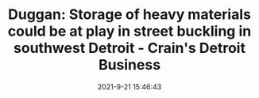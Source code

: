 ---
"title": "Duggan: Storage of heavy materials could be at play in street buckling in southwest Detroit - Crain's Detroit Business"
"date": "2021-9-21 15:46:43"
"feed_name": "GOOGLENEWSDRILLING"
"feed_website": "https://news.google.com/search?q=drilling%2Bincident&hl=en-US&gl=US&ceid=US:en"
"feed_rss": "https://news.google.com/rss/search?q=drilling%2Bincident&hl=en-US&gl=US&ceid=US:en"
"link": "https://www.crainsdetroit.com/infrastructure/mayor-mike-duggan-storage-heavy-materials-could-be-play-street-buckling-southwest"
"file": "_posts/2021-1-1-e4dd2158f28e9058c0133904918a08b21be27f5b.md"
"accident": "0"
"drilling": "0"
"dead": "0"
"injured": "0"
"where": "unknown site"
---